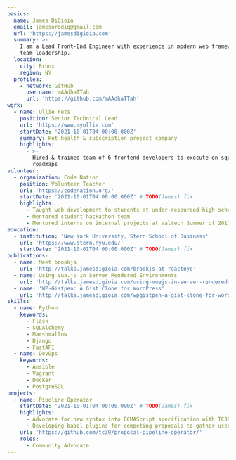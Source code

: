 ```yaml
---
basics:
  name: James DiGioia
  email: jamesorodig@gmail.com
  url: 'https://jamesdigioia.com'
  summary: >-
    I am a Lead Front-End Engineer with experience in modern web frameworks &
    team leadership.
  location:
    city: Bronx
    region: NY
  profiles:
    - network: GitHub
      username: mAAdhaTTah
      url: 'https://github.com/mAAdhaTTah'
work:
  - name: Ollie Pets
    position: Senior Technical Lead
    url: 'https://www.myollie.com'
    startDate: '2021-10-01T04:00:00.000Z'
    summary: Pet health & subscription project company
    highlights:
      - >-
        Hired & trained team of 6 frontend developers to execute on squad
        roadmaps
volunteer:
  - organization: Code Nation
    position: Volunteer Teacher
    url: 'https://codenation.org/'
    startDate: '2021-10-01T04:00:00.000Z' # TODO(James) fix
    highlights:
      - Taught web development to students at under-resourced high schools
      - Mentored student hackathon team
      - Mentored interns on internal projects at Valtech Summer of 2017 & 2018
education:
  - institution: 'New York University, Stern School of Business'
    url: 'https://www.stern.nyu.edu/'
    startDate: '2021-10-01T04:00:00.000Z' # TODO(James) fix
publications:
  - name: Meet brookjs
    url: 'http://talks.jamesdigioia.com/brookjs-at-reactnyc'
  - name: Using Vue.js in Server Rendered Environments
    url: 'http://talks.jamesdigioia.com/using-vuejs-in-server-rendered-environments'
  - name: 'WP-Gistpen: A Gist Clone for WordPress'
    url: 'http://talks.jamesdigioia.com/wpgistpen-a-gist-clone-for-wordpress'
skills:
  - name: Python
    keywords:
      - Flask
      - SQLAlchemy
      - Marshmallow
      - Django
      - FastAPI
  - name: DevOps
    keywords:
      - Ansible
      - Vagrant
      - Docker
      - PostgreSQL
projects:
  - name: Pipeline Operator
    startDate: '2021-10-01T04:00:00.000Z' # TODO(James) fix
    highlights:
      - Advocate for new syntax into ECMAScript specification with TC39
      - Developing babel plugins for competing proposals to gather user feedback
    url: 'https://github.com/tc39/proposal-pipeline-operator/'
    roles:
      - Community Advocate
---
```

